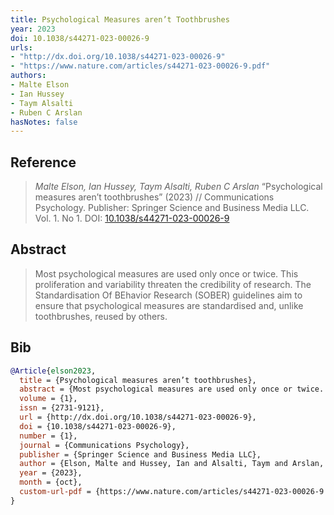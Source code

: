 ```yaml
---
title: Psychological Measures aren’t Toothbrushes
year: 2023
doi: 10.1038/s44271-023-00026-9
urls:
- "http://dx.doi.org/10.1038/s44271-023-00026-9"
- "https://www.nature.com/articles/s44271-023-00026-9.pdf"
authors:
- Malte Elson
- Ian Hussey
- Taym Alsalti
- Ruben C Arslan
hasNotes: false
---
```


## Reference

> <i>Malte Elson, Ian Hussey, Taym Alsalti, Ruben C Arslan</i> “Psychological measures aren’t toothbrushes” (2023) // Communications Psychology. Publisher: Springer Science and Business Media LLC. Vol.&nbsp;1. No&nbsp;1. DOI:&nbsp;<a href='https://doi.org/10.1038/s44271-023-00026-9'>10.1038/s44271-023-00026-9</a>

## Abstract

> Most psychological measures are used only once or twice. This proliferation and variability threaten the credibility of research. The Standardisation Of BEhavior Research (SOBER) guidelines aim to ensure that psychological measures are standardised and, unlike toothbrushes, reused by others.

## Bib

```bib
@Article{elson2023,
  title = {Psychological measures aren’t toothbrushes},
  abstract = {Most psychological measures are used only once or twice. This proliferation and variability threaten the credibility of research. The Standardisation Of BEhavior Research (SOBER) guidelines aim to ensure that psychological measures are standardised and, unlike toothbrushes, reused by others.},
  volume = {1},
  issn = {2731-9121},
  url = {http://dx.doi.org/10.1038/s44271-023-00026-9},
  doi = {10.1038/s44271-023-00026-9},
  number = {1},
  journal = {Communications Psychology},
  publisher = {Springer Science and Business Media LLC},
  author = {Elson, Malte and Hussey, Ian and Alsalti, Taym and Arslan, Ruben C},
  year = {2023},
  month = {oct},
  custom-url-pdf = {https://www.nature.com/articles/s44271-023-00026-9.pdf}
}
```
